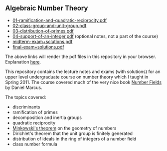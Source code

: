 
## Algebraic Number Theory

* [01-ramification-and-quadratic-reciprocity.pdf](http://sshastry.github.io/number-theory-421/01-ramification-and-quadratic-reciprocity.pdf)
* [02-class-group-and-unit-group.pdf](http://sshastry.github.io/number-theory-421/02-class-group-and-unit-group.pdf)
* [03-distribution-of-primes.pdf](http://sshastry.github.io/number-theory-421/03-distribution-of-primes.pdf)
* [04-support-of-an-integer.pdf](http://sshastry.github.io/number-theory-421/04-support-of-an-integer.pdf) (optional notes, not a part of the course)
* [midterm-exam+solutions.pdf](http://sshastry.github.io/number-theory-421/midterm-exam+solutions.pdf)
* [final-exam+solutions.pdf](http://sshastry.github.io/number-theory-421/final-exam+solutions.pdf)

The above links will render the pdf files in this repository in your browser. Explanation [here](http://webapps.stackexchange.com/questions/48061/can-i-trick-github-into-displaying-the-pdf-in-the-browser-instead-of-downloading).

This repository contains the lecture notes and exams (with solutions) for an upper level undergraduate course on number theory which I taught in Spring 2011. The course covered much of the very nice book [Number Fields](http://www.amazon.com/Number-Fields-Universitext-Daniel-Marcus/dp/0387902791) by Daniel Marcus.

The topics covered:
* discriminants
* ramification of primes
* decomposition and inertia groups
* quadratic reciprocity
* [Minkowski's theorem](http://en.wikipedia.org/wiki/Minkowski%27s_theorem) on the geometry of numbers
* Dirichlet's theorem that the unit group is finitely generated
* distribution of ideals in the ring of integers of a number field
* class number formula

